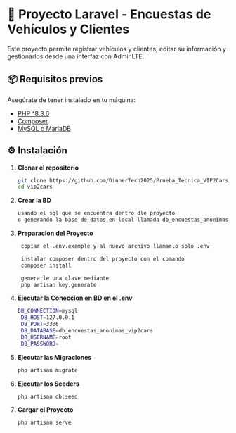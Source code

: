 # 🚀 Proyecto Laravel - Encuestas de Vehículos y Clientes

Este proyecto permite registrar vehículos y clientes, editar su información y gestionarlos desde una interfaz con AdminLTE.

## 📦 Requisitos previos

Asegúrate de tener instalado en tu máquina:

- [PHP ^8.3.6](https://www.php.net/)
- [Composer](https://getcomposer.org/)
- [MySQL o MariaDB](https://www.mysql.com/)
## ⚙️ Instalación

1. **Clonar el repositorio**
   ```bash
   git clone https://github.com/DinnerTech2025/Prueba_Tecnica_VIP2Carss.git
   cd vip2cars
2. **Crear la BD**
   ```bash
   usando el sql que se encuentra dentro dle proyecto
   o generando la base de datos en local llamada db_encuestas_anonimas_vip2cars

3. **Preparacion del Proyecto**
   ```bash
    copiar el .env.example y al nuevo archivo llamarlo solo .env

    instalar composer dentro del proyecto con el comando 
    composer install

    generarle una clave mediante
    php artisan key:generate    

4. **Ejecutar la Coneccion en BD en el .env**
   ```bash
   DB_CONNECTION=mysql
    DB_HOST=127.0.0.1
    DB_PORT=3306
    DB_DATABASE=db_encuestas_anonimas_vip2cars
    DB_USERNAME=root
    DB_PASSWORD=
5. **Ejecutar las Migraciones**
   ```bash
   php artisan migrate

6. **Ejecutar los Seeders**
   ```bash
   php artisan db:seed
7. **Cargar el Proyecto**
   ```bash
   php artisan serve   

